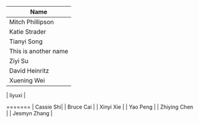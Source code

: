
| Name | 
| ---  | 
| Mitch Phillipson | 
| Katie Strader | 
| Tianyi Song  | 
| This is another name |
| Ziyi Su|
| David Heinritz |
| Xuening Wei |

| liyuxi |

=======
| Cassie Shi|
| Bruce Cai |
| Xinyi Xie |
| Yao Peng |
| Zhiying Chen |
| Jesmyn Zhang |


